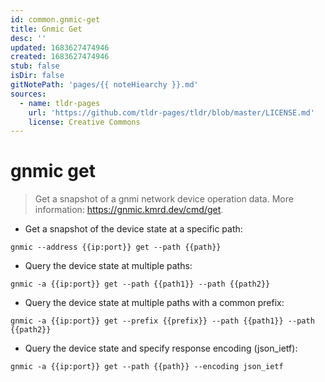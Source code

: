 ```yaml
---
id: common.gnmic-get
title: Gnmic Get
desc: ''
updated: 1683627474946
created: 1683627474946
stub: false
isDir: false
gitNotePath: 'pages/{{ noteHiearchy }}.md'
sources:
  - name: tldr-pages
    url: 'https://github.com/tldr-pages/tldr/blob/master/LICENSE.md'
    license: Creative Commons
---
```

# gnmic get

> Get a snapshot of a gnmi network device operation data.
> More information: <https://gnmic.kmrd.dev/cmd/get>.

- Get a snapshot of the device state at a specific path:

`gnmic --address {{ip:port}} get --path {{path}}`

- Query the device state at multiple paths:

`gnmic -a {{ip:port}} get --path {{path1}} --path {{path2}}`

- Query the device state at multiple paths with a common prefix:

`gnmic -a {{ip:port}} get --prefix {{prefix}} --path {{path1}} --path {{path2}}`

- Query the device state and specify response encoding (json_ietf):

`gnmic -a {{ip:port}} get --path {{path}} --encoding json_ietf`

